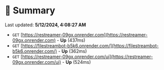 # 📖 Summary
Last updated: **5/12/2024, 4:08:27 AM**

- `GET` [https://restreamer-09gx.onrender.com](https://restreamer-09gx.onrender.com) - **Up** (437ms)
- `GET` [https://filestreambot-b5k6.onrender.com/](https://filestreambot-b5k6.onrender.com/) - **Up** (362ms)
- `GET` [https://restreamer-09gx.onrender.com/ui](https://restreamer-09gx.onrender.com/ui) - **Up** (524ms)
